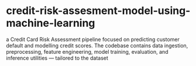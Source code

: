 # credit-risk-assesment-model-using-machine-learning
a Credit Card Risk Assessment pipeline focused on predicting customer default and modelling credit scores. The codebase contains data ingestion, preprocessing, feature engineering, model training, evaluation, and inference utilities — tailored to the dataset
